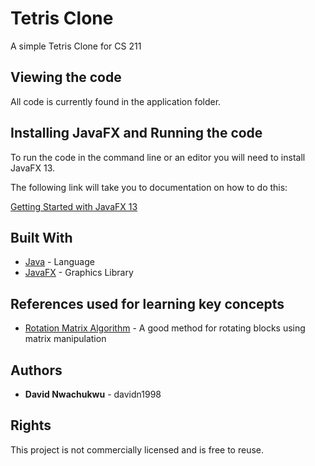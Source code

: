 # Tetris Clone

A simple Tetris Clone for CS 211

## Viewing the code

All code is currently found in the application folder.

## Installing JavaFX and Running the code

To run the code in the command line or an editor you will need to install JavaFX 13.

The following link will take you to documentation on how to do this:

[Getting Started with JavaFX 13](https://openjfx.io/openjfx-docs/)

## Built With

* [Java](https://docs.oracle.com/javase/8/docs/technotes/guides/language/index.html) - Language
* [JavaFX](https://openjfx.io/) - Graphics Library

## References used for learning key concepts
 * [Rotation Matrix Algorithm](https://stackoverflow.com/questions/233850/tetris-piece-rotation-algorithm) - A good method for rotating blocks using matrix manipulation

## Authors

* **David Nwachukwu** - davidn1998

## Rights

This project is not commercially licensed and is free to reuse. 
